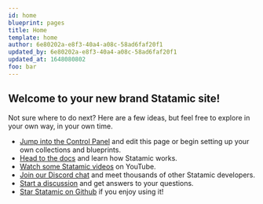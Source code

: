 ```yaml
---
id: home
blueprint: pages
title: Home
template: home
author: 6e80202a-e8f3-40a4-a08c-58ad6faf20f1
updated_by: 6e80202a-e8f3-40a4-a08c-58ad6faf20f1
updated_at: 1648080802
foo: bar
---
```

## Welcome to your new brand Statamic site!

Not sure where to do next? Here are a few ideas, but feel free to explore in your own way, in your own time.

- [Jump into the Control Panel](/cp) and edit this page or begin setting up your own collections and blueprints.
- [Head to the docs](https://statamic.dev) and learn how Statamic works.
- [Watch some Statamic videos](https://youtube.com/statamic) on YouTube.
- [Join our Discord chat](https://statamic.com/discord) and meet thousands of other Statamic developers.
- [Start a discussion](https://github.com/statamic/cms/discussions) and get answers to your questions.
- [Star Statamic on Github](https://github.com/statamic/cms) if you enjoy using it!